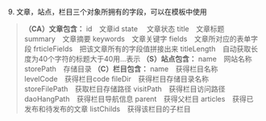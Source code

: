 9. 文章，站点，栏目三个对象所拥有的字段，可以在模板中使用
>**（CA）文章包含：**
> id&emsp;文章id
> state &emsp;文章状态
> title&emsp;文章标题
> summary&emsp;文章摘要
> keywords&emsp;文章关键字
> fields&emsp;文章所对应的表单字段
> frticleFields&emsp;把该文章所有的字段值拼接出来
> titleLength&emsp;自动获取长度为40个字符的标题大于40用...表示
**（S）站点包含：**
> name&emsp;网站名称
> storePath&emsp;存储目录
**（C）栏目包含：**
> name&emsp;获得栏目名称
> levelCode&emsp;获得栏目code
> fileDir&emsp;获得栏目存储目录名称
> storeFilePath&emsp;获取栏目存储路径
> visitPath&emsp;获得栏目访问路径
> daoHangPath&emsp;获得栏目导航信息
> parent&emsp;获得父栏目
> articles&emsp;获得已发布和待发布的文章
> listChilds&emsp;获得该栏目的子栏目
